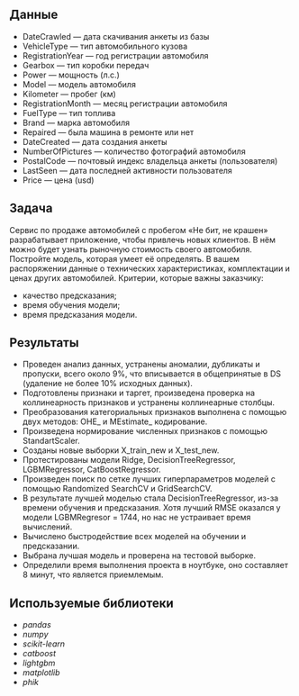 ## Данные

- DateCrawled — дата скачивания анкеты из базы
- VehicleType — тип автомобильного кузова
- RegistrationYear — год регистрации автомобиля
- Gearbox — тип коробки передач
- Power — мощность (л.с.)
- Model — модель автомобиля
- Kilometer — пробег (км)
- RegistrationMonth — месяц регистрации автомобиля
- FuelType — тип топлива
- Brand — марка автомобиля
- Repaired — была машина в ремонте или нет
- DateCreated — дата создания анкеты
- NumberOfPictures — количество фотографий автомобиля
- PostalCode — почтовый индекс владельца анкеты (пользователя)
- LastSeen — дата последней активности пользователя
- Price — цена (usd)

## Задача

Сервис по продаже автомобилей с пробегом «Не бит, не крашен» разрабатывает приложение, чтобы привлечь новых клиентов. В нём можно будет узнать рыночную стоимость своего автомобиля. 
Постройте модель, которая умеет её определять. В вашем распоряжении данные о технических характеристиках, комплектации и ценах других автомобилей.
Критерии, которые важны заказчику:
 - качество предсказания;
 - время обучения модели;
 - время предсказания модели.

## Результаты

 - Проведен анализ данных, устранены аномалии, дубликаты и пропуски, всего около 9%, что вписывается в общепринятые в DS (удаление не более 10% исходных данных).
 - Подготовлены признаки и таргет, произведена проверка на коллинеарность признаков и устранены коллинеарные столбцы.
 - Преобразования категориальных признаков выполнена с помощью двух методов: OHE_ и MEstimate_ кодирование.
 - Произведена нормирование численных признаков с помощью StandartScaler.
 - Созданы новые выборки X_train_new и X_test_new.
 - Протестированы модели Ridge, DecisionTreeRegressor, LGBMRegressor, CatBoostRegressor.
 - Произведен поиск по сетке лучших гиперпараметров моделей с помощью Randomized SearchCV и GridSearchCV.
 - В результате лучшей моделью стала DecisionTreeRegressor, из-за времени обучения и предсказания. Хотя лучший RMSE оказался у модели LGBMRegresor = 1744, но нас не устраивает время вычислений.
 - Вычислено быстродействие всех моделей на обучении и предсказании.
 - Выбрана лучшая модель и проверена на тестовой выборке.
 - Определили время выполнения проекта в ноутбуке, оно составляет 8 минут, что является приемлемым.

## Используемые библиотеки
- *pandas*
- *numpy*
- *scikit-learn*
- *catboost*
- *lightgbm*
- *matplotlib*
- *phik*


